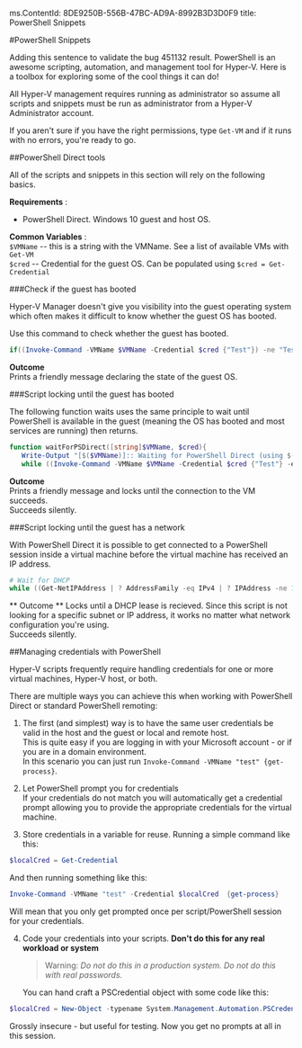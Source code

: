 ms.ContentId: 8DE9250B-556B-47BC-AD9A-8992B3D3D0F9
title: PowerShell Snippets

#PowerShell Snippets

Adding this sentence to validate the bug 451132 result. PowerShell is an awesome scripting, automation, and management tool for Hyper-V.  Here is a toolbox for exploring some of the cool things it can do!

All Hyper-V management requires running as administrator so assume all scripts and snippets must be run as administrator from a Hyper-V Administrator account.

If you aren't sure if you have the right permissions, type `Get-VM` and if it runs with no errors, you're ready to go.


##PowerShell Direct tools

All of the scripts and snippets in this section will rely on the following basics.

**Requirements** :
*  PowerShell Direct. Windows 10 guest and host OS.

**Common Variables** :  
`$VMName` -- this is a string with the VMName. See a list of available VMs with `Get-VM`  
`$cred` -- Credential for the guest OS. Can be populated using `$cred = Get-Credential`

###Check if the guest has booted

Hyper-V Manager doesn't give you visibility into the guest operating system which often makes it difficult to know whether the guest OS has booted.

Use this command to check whether the guest has booted.

``` PowerShell
if((Invoke-Command -VMName $VMName -Credential $cred {"Test"}) -ne "Test"){Write-Host "Not Booted"} else {Write-Host "Booted"}
```

**Outcome**  
Prints a friendly message declaring the state of the guest OS.


###Script locking until the guest has booted

The following function waits uses the same principle to wait until PowerShell is available in the guest (meaning the OS has booted and most services are running) then returns.

``` PowerShell
function waitForPSDirect([string]$VMName, $cred){
   Write-Output "[$($VMName)]:: Waiting for PowerShell Direct (using $($cred.username))"
   while ((Invoke-Command -VMName $VMName -Credential $cred {"Test"} -ea SilentlyContinue) -ne "Test") {Sleep -Seconds 1}}
```

**Outcome**  
Prints a friendly message and locks until the connection to the VM succeeds.  
Succeeds silently.

###Script locking until the guest has a network

With PowerShell Direct it is possible to get connected to a PowerShell session inside a virtual machine before the virtual machine has received an IP address.

``` PowerShell
# Wait for DHCP
while ((Get-NetIPAddress | ? AddressFamily -eq IPv4 | ? IPAddress -ne 127.0.0.1).SuffixOrigin -ne "Dhcp") {sleep -Milliseconds 10}
```

** Outcome **
Locks until a DHCP lease is recieved. Since this script is not looking for a specific subnet or IP address, it works no matter what network configuration you're using.  
Succeeds silently.

##Managing credentials with PowerShell

Hyper-V scripts frequently require handling credentials for one or more virtual machines, Hyper-V host, or both.

There are multiple ways you can achieve this when working with PowerShell Direct or standard PowerShell remoting:

1. The first (and simplest) way is to have the same user credentials be valid in the host and the guest or local and remote host.  
   This is quite easy if you are logging in with your Microsoft account - or if you are in a domain environment.  
   In this scenario you can just run `Invoke-Command -VMName "test" {get-process}`.
   
2. Let PowerShell prompt you for credentials  
   If your credentials do not match you will automatically get a credential prompt allowing you to provide the appropriate credentials for the virtual machine.
   
3. Store credentials in a variable for reuse.
   Running a simple command like this:
  ``` PowerShell
  $localCred = Get-Credential
  ```
  And then running something like this:
  ``` PowerShell
  Invoke-Command -VMName "test" -Credential $localCred  {get-process} 
  ```
  Will mean that you only get prompted once per script/PowerShell session for your credentials.

4. Code your credentials into your scripts. **Don't do this for any real workload or system**
   > Warning:  _Do not do this in a production system. Do not do this with real passwords._
   
   You can hand craft a PSCredential object with some code like this:
  ``` PowerShell
  $localCred = New-Object -typename System.Management.Automation.PSCredential -argumentlist "Administrator", (ConvertTo-SecureString "P@ssw0rd" -AsPlainText -Force) 
  ```
  Grossly insecure - but useful for testing. Now you get no prompts at all in this session.





